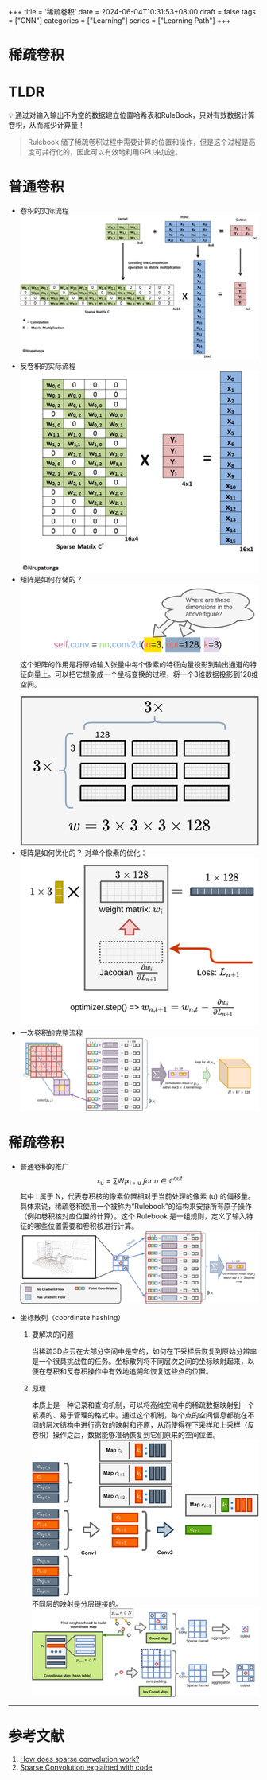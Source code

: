 +++
title = '稀疏卷积'
date = 2024-06-04T10:31:53+08:00
draft = false
tags = ["CNN"]
categories = ["Learning"]
series = ["Learning Path"]
+++

# 稀疏卷积

# TLDR

<aside>
💡 通过对输入输出不为空的数据建立位置哈希表和RuleBook，只对有效数据计算卷积，从而减少计算量！

> Rulebook 储了稀疏卷积过程中需要计算的位置和操作，但是这个过程是高度可并行化的，因此可以有效地利用GPU来加速。

</aside>

# 普通卷积

- 卷积的实际流程
  ![Pasted image 20240602221433.png](%E7%A8%80%E7%96%8F%E5%8D%B7%E7%A7%AF%2049df8c7a19204e6a835b9496877610f6/Pasted_image_20240602221433.png)
- 反卷积的实际流程
  ![Pasted image 20240602222420.png](%E7%A8%80%E7%96%8F%E5%8D%B7%E7%A7%AF%2049df8c7a19204e6a835b9496877610f6/Pasted_image_20240602222420.png)
- 矩阵是如何存储的？
  ![Pasted image 20240602224627.png](%E7%A8%80%E7%96%8F%E5%8D%B7%E7%A7%AF%2049df8c7a19204e6a835b9496877610f6/Pasted_image_20240602224627.png)
  这个矩阵的作用是将原始输入张量中每个像素的特征向量投影到输出通道的特征向量上。可以把它想象成一个坐标变换的过程，将一个3维数据投影到128维空间。
  ![Pasted image 20240602224637.png](%E7%A8%80%E7%96%8F%E5%8D%B7%E7%A7%AF%2049df8c7a19204e6a835b9496877610f6/Pasted_image_20240602224637.png)
- 矩阵是如何优化的？
  对单个像素的优化：
  ![Pasted image 20240602225048.png](%E7%A8%80%E7%96%8F%E5%8D%B7%E7%A7%AF%2049df8c7a19204e6a835b9496877610f6/Pasted_image_20240602225048.png)
- 一次卷积的完整流程
  ![Pasted image 20240602225156.png](%E7%A8%80%E7%96%8F%E5%8D%B7%E7%A7%AF%2049df8c7a19204e6a835b9496877610f6/Pasted_image_20240602225156.png)

# 稀疏卷积

- 普通卷积的推广
  $$
  \mathrm{x_u=\sum W_{i}x_{i+u}}\:for\: u\in\mathbb{C}^{out}
  $$
  其中 i 属于 N，代表卷积核的像素位置相对于当前处理的像素 (u) 的偏移量。
  具体来说，稀疏卷积使用一个被称为“Rulebook”的结构来安排所有原子操作（例如卷积核对应位置的计算）。这个 Rulebook 是一组规则，定义了输入特征的哪些位置需要和卷积核进行计算。
  ![Pasted image 20240602230539.png](%E7%A8%80%E7%96%8F%E5%8D%B7%E7%A7%AF%2049df8c7a19204e6a835b9496877610f6/Pasted_image_20240602230539.png)
- 坐标散列（coordinate hashing）

  1. 要解决的问题

     当稀疏3D点云在大部分空间中是空的，如何在下采样后恢复到原始分辨率是一个很具挑战性的任务。坐标散列将不同层次之间的坐标映射起来，以便在卷积和反卷积操作中有效地追溯和恢复这些点的位置。

  2. 原理

     本质上是一种记录和查询机制，可以将高维空间中的稀疏数据映射到一个紧凑的、易于管理的格式中。通过这个机制，每个点的空间信息都能在不同的层次结构中进行高效的映射和还原，从而使得在下采样和上采样（反卷积）操作之后，数据能够准确恢复到它们原来的空间位置。
     ![不同层的映射是分层链接的。](%E7%A8%80%E7%96%8F%E5%8D%B7%E7%A7%AF%2049df8c7a19204e6a835b9496877610f6/Untitled.png)
     不同层的映射是分层链接的。
     ![Pasted image 20240602231004.png](%E7%A8%80%E7%96%8F%E5%8D%B7%E7%A7%AF%2049df8c7a19204e6a835b9496877610f6/Pasted_image_20240602231004.png)

---

# 参考文献

1. [How does sparse convolution work?](https://towardsdatascience.com/how-does-sparse-convolution-work-3257a0a8fd1)
2. [Sparse Convolution explained with code](https://rancheng.github.io/Sparse-Convolution-Explained/)
